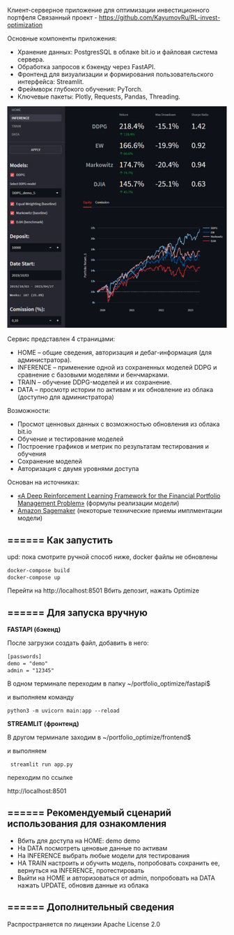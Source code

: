 

Клиент-серверное приложение для оптимизации инвестиционного портфеля
Связанный проект - https://github.com/KayumovRu/RL-invest-optimization

Основные компоненты приложения:
* Хранение данных: PostgresSQL в облаке bit.io и файловая система сервера.
* Обработка запросов к бэкенду через FastAPI.
* Фронтенд для визуализации и формирования пользовательского интерфейса: Streamlit.
* Фреймворк глубокого обучения: PyTorch.
* Ключевые пакеты: Plotly, Requests, Pandas, Threading.
 

<img src='demo.jpg' width='600'>

Сервис представлен 4 страницами:
* HOME – общие сведения, авторизация и дебаг-информация (для администратора).
* INFERENCE – применение одной из сохраненных моделей DDPG и сравнение с базовыми моделями и бенчмарками.
* TRAIN – обучение DDPG-моделей и их сохранение.
* DATA – просмотр истории по активам и их обновление из облака (доступно для администратора)

Возможности:
* Просмот ценновых данных с возможностью обновления из облака bit.io
* Обучение и тестирование моделей
* Построение графиков и метрик по результатам тестирования и обучения
* Сохранение моделей
* Авторизация с двумя уровнями доступа

Основан на источниках:
* [«A Deep Reinforcement Learning Framework for the Financial Portfolio Management Problem»](https://arxiv.org/abs/1706.10059) (формулы реализации модели)
* [Amazon Sagemaker](https://github.com/Fundator/amazon-sagemaker-examples/tree/0dacdccdb3bf66339d4f1b1854c8d151ee8c5840) (некоторые технические приемы имплментации модели)


## ====== Как запустить

upd: пока смотрите ручной способ ниже, docker файлы не обновлены

```
docker-compose build
docker-compose up
```

Перейти на http://localhost:8501
Вбить депозит, нажать Optimize


## ====== Для запуска вручную

**FASTAPI (бэкенд)**

После загрузки создать файл, добавить в него:

```
[passwords]
demo = "demo"
admin = "12345"
```

В одном терминале переходим в папку 
~/portfolio_optimize/fastapi$

и выполняем команду

```
python3 -m uvicorn main:app --reload

```


**STREAMLIT (фронтенд)**

В другом терминале заходим в
~/portfolio_optimize/frontend$

и выполняем

```
 streamlit run app.py
```

переходим по ссылке

http://localhost:8501



## ====== Рекомендуемый сценарий использования для ознакомления

* Вбить для доступа на HOME: demo demo
* На DATA посмотреть ценовые данные по активам
* На INFERENCE выбрать любые модели для тестирования
* НА TRAIN настроить и обучить модель, попробовать сохранить ее, вернуться на INFERENCE, протестировать
* Выйти на HOME и авторизоваться от admin, попробовать на DATA нажать UPDATE, обновив данные из облака

## ====== Дополнительный сведения

Распространяется по лицензии Apache License 2.0 